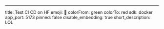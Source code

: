 ---
title: Test CI CD on HF
emoji: 🤗
colorFrom: green
colorTo: red
sdk: docker
app_port: 5173
pinned: false
disable_embedding: true
short_description: LOL 
